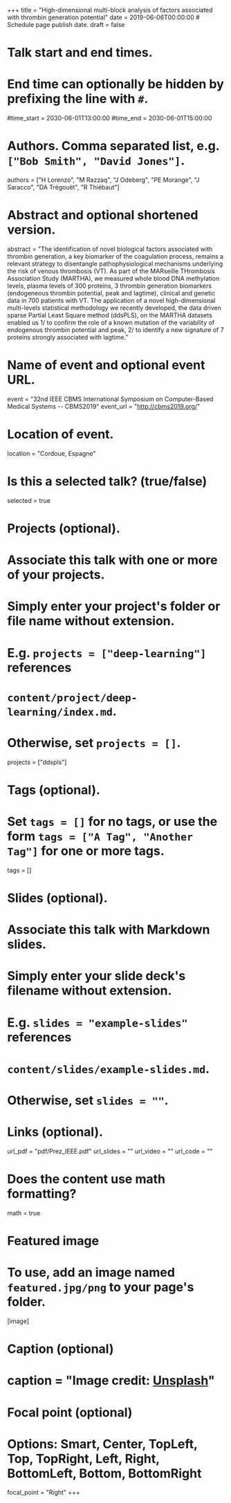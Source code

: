 +++
title = "High-dimensional multi-block analysis of factors associated with thrombin generation potential"
date = 2019-06-06T00:00:00  # Schedule page publish date.
draft = false

# Talk start and end times.
#   End time can optionally be hidden by prefixing the line with `#`.
#time_start = 2030-06-01T13:00:00
#time_end = 2030-06-01T15:00:00

# Authors. Comma separated list, e.g. `["Bob Smith", "David Jones"]`.
authors = ["H Lorenzo", "M Razzaq", "J Odeberg", "PE Morange", "J Saracco", "DA Trégouët", "R Thiébaut"]

# Abstract and optional shortened version.
abstract = "The identification of novel biological factors associated with thrombin generation, a key biomarker of the coagulation process, remains a relevant strategy to disentangle pathophysiological mechanisms underlying the risk of venous thrombosis (VT). As part of the MARseille THrombosis Association Study (MARTHA), we measured whole blood DNA methylation levels, plasma levels of 300 proteins, 3 thrombin generation biomarkers (endogeneous thrombin potential, peak and lagtime), clinical and genetic data in 700 patients with VT. The application of a novel high-dimensional multi-levels statistical methodology we recently developed, the data driven sparse Partial Least Square method (ddsPLS), on the MARTHA datasets enabled us 1/ to confirm the role of a known mutation of the variability of endogenous thrombin potential and peak, 2/ to identify a new signature of 7 proteins strongly associated with lagtime."

# Name of event and optional event URL.
event = "32nd IEEE CBMS International Symposium on Computer-Based Medical Systems -- CBMS2019"
  event_url = "http://cbms2019.org/"

# Location of event.
location = "Cordoue, Espagne"

# Is this a selected talk? (true/false)
selected = true

# Projects (optional).
#   Associate this talk with one or more of your projects.
#   Simply enter your project's folder or file name without extension.
#   E.g. `projects = ["deep-learning"]` references 
#   `content/project/deep-learning/index.md`.
#   Otherwise, set `projects = []`.
projects = ["ddspls"]

# Tags (optional).
#   Set `tags = []` for no tags, or use the form `tags = ["A Tag", "Another Tag"]` for one or more tags.
tags = []

# Slides (optional).
#   Associate this talk with Markdown slides.
#   Simply enter your slide deck's filename without extension.
#   E.g. `slides = "example-slides"` references 
#   `content/slides/example-slides.md`.
#   Otherwise, set `slides = ""`.


# Links (optional).
url_pdf = "pdf/Prez_IEEE.pdf"
url_slides = ""
url_video = ""
url_code = ""

# Does the content use math formatting?
math = true

# Featured image
# To use, add an image named `featured.jpg/png` to your page's folder. 
[image]
  # Caption (optional)
  # caption = "Image credit: [**Unsplash**](https://unsplash.com/photos/bzdhc5b3Bxs)"

  # Focal point (optional)
  # Options: Smart, Center, TopLeft, Top, TopRight, Left, Right, BottomLeft, Bottom, BottomRight
  focal_point = "Right"
+++
